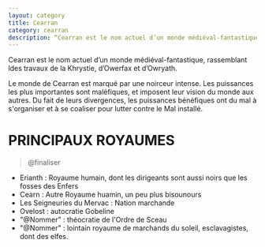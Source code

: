 ```yaml
---
layout: category
title: Cearran
category: cearran
description: “Cearran est le nom actuel d’un monde médiéval-fantastique, rassemblant ldes travaux de la Khrystie, d’Owerfax et d’Owryath.”
---
```

Cearran est le nom actuel d’un monde médiéval-fantastique, rassemblant ldes travaux de la Khrystie, d’Owerfax et d’Owryath.

Le monde de Cearran est marqué par une noirceur intense. Les puissances les plus importantes sont maléfiques, et imposent leur vision du monde aux autres. Du fait de leurs divergences, les puissances bénéfiques ont du mal à s'organiser et à se coaliser pour lutter contre le Mal installé.

# PRINCIPAUX ROYAUMES

> @finaliser

- Erianth : Royaume humain, dont les dirigeants sont aussi noirs que les fosses des Enfers
- Cearn : Autre Royaume huamin, un peu plus bisounours
- Les Seigneuries du Mervac : Nation marchande
- Ovelost : autocratie Gobeline
- "@Nommer" : théocratie de l'Ordre de Sceau
- "@Nommer" : lointain royaume de marchands du soleil, esclavagistes, dont des elfes.